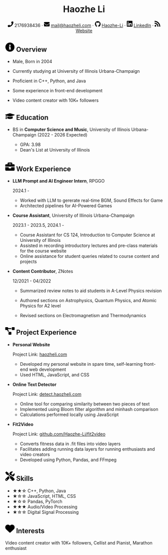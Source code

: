 <center>
     <h1>Haozhe Li</h1>
     <div>
         <span>
             <img src="assets/phone-solid.svg" width="18px">
             2176938436
         </span>
         ·
         <span>
             <img src="assets/envelope-solid.svg" width="18px">
             <a href="mailto:mail@haozheli.cmo">mail@haozheli.com</a>
         </span>
         ·
         <span>
             <img src="assets/github-brands.svg" width="18px">
             <a href="https://github.com/Haozhe-Li">Haozhe-Li</a>
         </span>
         ·
         <span>
             <img src="assets/linkedin.svg" width="18px">
             <a href="https://www.linkedin.com/in/haozheli/">LinkedIn</a>
         </span>
         ·
         <span>
             <img src="assets/rss-solid.svg" width="18px">
             <a href="https://www.haozheli.com">Website</a>
         </span>
     </div>
 </center>


 ## <img src="assets/info-circle-solid.svg" width="30px"> Overview

 - Male, Born in 2004

 - Currently studying at University of Illinois Urbana-Champaign

 - Proficient in C++, Python, and Java

 - Some experience in front-end development

 - Video content creator with 10K+ followers

   

## <img src="assets/graduation-cap-solid.svg" width="30px"> Education

- BS in **Computer Science and Music**, University of Illinois Urbana-Champaign (2022 - 2026 Expected)

  - GPA: 3.98
  - Dean's List at University of Illinois

  

## <img src="assets/briefcase-solid.svg" width="30px"> Work Experience

- **LLM Prompt and AI Engineer Intern**, RPGGO

  2024.1 -

  - Worked with LLM to gererate real-time BGM, Sound Effects for Game
  - Architected pipelines for AI-Powered Games

- **Course Assistant**, University of Illinois Urbana-Champaign

   2023.1 - 2023.5, 2024.1 -
   
   - Course Assistant for CS 124, Introduction to Computer Science at University of Illinois
   - Assisted in recording introductory lectures and pre-class materials for the course website
   - Online assistance for student queries related to course content and projects

- **Content Contributor**, ZNotes

  12/2021 - 04/2022

  - Summarized review notes to aid students in A-Level Physics revision

  - Authored sections on Astrophysics, Quantum Physics, and Atomic Physics for A2 level
  - Revised sections on Electromagnetism and Thermodynamics
    

## <img src="assets/project-diagram-solid.svg" width="30px"> Project Experience

- **Personal Website**

  Project Link: [haozheli.com](https://www.haozheli.com)

  - Developed my personal website in spare time, self-learning front-end web development
  - Used HTML, JavaScript, and CSS

- **Online Text Detector**

  Project Link: [detect.haozheli.com](http://detect.haozheli.com)

  - Online tool for comparing similarity between two pieces of text
  - Implemented using Bloom filter algorithm and minhash comparison
  - Calculations performed locally using JavaScript

- **Fit2Video**

  Project Link: [github.com/Haozhe-Li/fit2video](http://github.com/Haozhe-Li/fit2video)
  
  - Converts fitness data in .fit files into video layers
  - Facilitates adding running data layers for running enthusiasts and video creators
  - Developed using Python, Pandas, and FFmpeg
  
    

## <img src="assets/tools-solid.svg" width="30px"> Skills

- ★★☆ C++, Python, Java
- ★☆☆ JavaScript, HTML, CSS
- ★☆☆ Pandas, PyTorch
- ★★★ Audio/Video Processing
- ★☆☆ Digital Signal Processing



##  <img src="assets/heart-solid.svg" width="30px"> Interests

Video content creator with 10K+ followers, Cellist and Pianist, Marathon enthusiast
